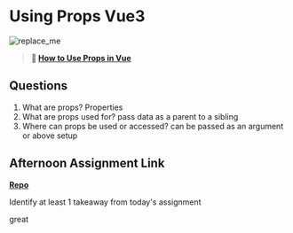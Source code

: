 # Using Props Vue3

![replace_me](https://codeworks.blob.core.windows.net/public/assets/img/illustrations/placeholder.svg)

> **📖 [How to Use Props in Vue](https://codeworksacademy.com/fs-student-guide/resources/wk6/02-Props)**

## Questions

1. What are props?
Properties
2. What are props used for?
pass data as a parent to a sibling
3. Where can props be used or accessed?
can be passed as an argument or above setup
## Afternoon Assignment Link

**[Repo](https://github.com/juliopleon/vueGifts)**

Identify at least 1 takeaway from today's assignment

great